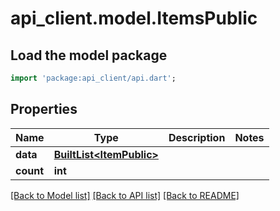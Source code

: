 # api_client.model.ItemsPublic

## Load the model package
```dart
import 'package:api_client/api.dart';
```

## Properties
Name | Type | Description | Notes
------------ | ------------- | ------------- | -------------
**data** | [**BuiltList&lt;ItemPublic&gt;**](ItemPublic.md) |  | 
**count** | **int** |  | 

[[Back to Model list]](../README.md#documentation-for-models) [[Back to API list]](../README.md#documentation-for-api-endpoints) [[Back to README]](../README.md)


